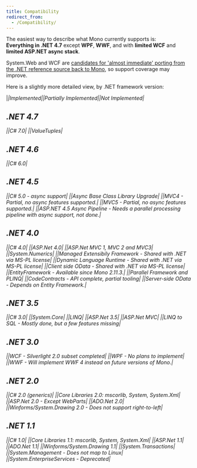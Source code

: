 ```yaml
---
title: Compatibility
redirect_from:
  - /Compatibility/
---
```


The easiest way to describe what Mono currently supports is:<br/>
**Everything in .NET 4.7** except **WPF**, **WWF**, and with **limited WCF** and **limited ASP.NET async stack**.

System.Web and WCF are [candidates for 'almost immediate' porting from the .NET reference source back to Mono](/docs/about-mono/dotnet-integration/#entire-assemblies), so support coverage may improve.

Here is a slightly more detailed view, by .NET framework version:

|<i class="fa fa-check"/>|Implemented|<i class="fa fa-exclamation-triangle"/>|Partially Implemented|<i class="fa fa-ban"/>|Not Implemented|

.NET 4.7
--------

|<i class="fa fa-check"/>|C# 7.0|
|<i class="fa fa-check"/>|ValueTuples|


.NET 4.6
--------

|<i class="fa fa-check"/>|C# 6.0|

.NET 4.5
--------

|<i class="fa fa-check"/>|C# 5.0 - async support|
|<i class="fa fa-check"/>|Async Base Class Library Upgrade|
|<i class="fa fa-exclamation-triangle"/>|MVC4 *- Partial, no async features supported.*|
|<i class="fa fa-exclamation-triangle"/>|MVC5 *- Partial, no async features supported.*|
|<i class="fa fa-ban"/>|ASP.NET 4.5 Async Pipeline *- Needs a parallel processing pipeline with async support, not done.*|

.NET 4.0
--------

|<i class="fa fa-check"/>|C# 4.0|
|<i class="fa fa-check"/>|ASP.Net 4.0|
|<i class="fa fa-check"/>|ASP.Net MVC 1, MVC 2 and MVC3|
|<i class="fa fa-check"/>|System.Numerics|
|<i class="fa fa-check"/>|Managed Extensibily Framework *- Shared with .NET via MS-PL license*|
|<i class="fa fa-check"/>|Dynamic Language Runtime *- Shared with .NET via MS-PL license*|
|<i class="fa fa-check"/>|Client side OData *- Shared with .NET via MS-PL license*|
|<i class="fa fa-check"/>|EntityFramework *- Available since Mono 2.11.3.*|
|<i class="fa fa-check"/>|Parallel Framework and PLINQ|
|<i class="fa fa-exclamation-triangle"/>|CodeContracts *- API complete, partial tooling*|
|<i class="fa fa-exclamation-triangle"/>|Server-side OData *- Depends on Entity Framework.*|

.NET 3.5
--------

|<i class="fa fa-check"/>|C# 3.0|
|<i class="fa fa-check"/>|System.Core|
|<i class="fa fa-check"/>|LINQ|
|<i class="fa fa-check"/>|ASP.Net 3.5|
|<i class="fa fa-check"/>|ASP.Net MVC|
|<i class="fa fa-check"/>|LINQ to SQL *- Mostly done, but a few features missing*|

.NET 3.0
--------

|<i class="fa fa-exclamation-triangle"/>|WCF *- Silverlight 2.0 subset completed*|
|<i class="fa fa-ban"/>|WPF *- No plans to implement*|
|<i class="fa fa-ban"/>|WWF *- Will implement WWF 4 instead on future versions of Mono.*|

.NET 2.0
--------

|<i class="fa fa-check"/>|C# 2.0 (generics)|
|<i class="fa fa-check"/>|Core Libraries 2.0: mscorlib, System, System.Xml|
|<i class="fa fa-check"/>|ASP.Net 2.0 *- Except WebParts*|
|<i class="fa fa-check"/>|ADO.Net 2.0|
|<i class="fa fa-check"/>|Winforms/System.Drawing 2.0 *- Does not support right-to-left*|

.NET 1.1
--------

|<i class="fa fa-check"/>|C# 1.0|
|<i class="fa fa-check"/>|Core Libraries 1.1: mscorlib, System, System.Xml|
|<i class="fa fa-check"/>|ASP.Net 1.1|
|<i class="fa fa-check"/>|ADO.Net 1.1|
|<i class="fa fa-check"/>|Winforms/System.Drawing 1.1|
|<i class="fa fa-check"/>|System.Transactions|
|<i class="fa fa-ban"/>|System.Management *- Does not map to Linux*|
|<i class="fa fa-ban"/>|System.EnterpriseServices *- Deprecated*|
